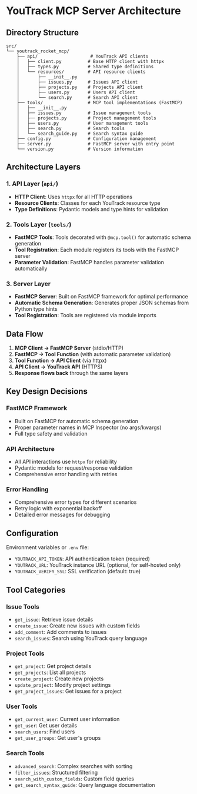 # YouTrack MCP Server Architecture

## Directory Structure

```
src/
└── youtrack_rocket_mcp/
    ├── api/                    # YouTrack API clients
    │   ├── client.py          # Base HTTP client with httpx
    │   ├── types.py           # Shared type definitions
    │   └── resources/         # API resource clients
    │       ├── __init__.py
    │       ├── issues.py      # Issues API client
    │       ├── projects.py    # Projects API client
    │       ├── users.py       # Users API client
    │       └── search.py      # Search API client
    ├── tools/                 # MCP tool implementations (FastMCP)
    │   ├── __init__.py
    │   ├── issues.py          # Issue management tools
    │   ├── projects.py        # Project management tools
    │   ├── users.py           # User management tools
    │   ├── search.py          # Search tools
    │   └── search_guide.py    # Search syntax guide
    ├── config.py              # Configuration management
    ├── server.py              # FastMCP server with entry point
    └── version.py             # Version information
```

## Architecture Layers

### 1. API Layer (`api/`)
- **HTTP Client**: Uses `httpx` for all HTTP operations
- **Resource Clients**: Classes for each YouTrack resource type
- **Type Definitions**: Pydantic models and type hints for validation

### 2. Tools Layer (`tools/`)
- **FastMCP Tools**: Tools decorated with `@mcp.tool()` for automatic schema generation
- **Tool Registration**: Each module registers its tools with the FastMCP server
- **Parameter Validation**: FastMCP handles parameter validation automatically

### 3. Server Layer
- **FastMCP Server**: Built on FastMCP framework for optimal performance
- **Automatic Schema Generation**: Generates proper JSON schemas from Python type hints
- **Tool Registration**: Tools are registered via module imports

## Data Flow

1. **MCP Client → FastMCP Server** (stdio/HTTP)
2. **FastMCP → Tool Function** (with automatic parameter validation)
3. **Tool Function → API Client** (via httpx)
4. **API Client → YouTrack API** (HTTPS)
5. **Response flows back** through the same layers

## Key Design Decisions

### FastMCP Framework
- Built on FastMCP for automatic schema generation
- Proper parameter names in MCP Inspector (no args/kwargs)
- Full type safety and validation

### API Architecture
- All API interactions use `httpx` for reliability
- Pydantic models for request/response validation
- Comprehensive error handling with retries

### Error Handling
- Comprehensive error types for different scenarios
- Retry logic with exponential backoff
- Detailed error messages for debugging

## Configuration

Environment variables or `.env` file:
- `YOUTRACK_API_TOKEN`: API authentication token (required)
- `YOUTRACK_URL`: YouTrack instance URL (optional, for self-hosted only)
- `YOUTRACK_VERIFY_SSL`: SSL verification (default: true)

## Tool Categories

### Issue Tools
- `get_issue`: Retrieve issue details
- `create_issue`: Create new issues with custom fields
- `add_comment`: Add comments to issues
- `search_issues`: Search using YouTrack query language

### Project Tools
- `get_project`: Get project details
- `get_projects`: List all projects
- `create_project`: Create new projects
- `update_project`: Modify project settings
- `get_project_issues`: Get issues for a project

### User Tools
- `get_current_user`: Current user information
- `get_user`: Get user details
- `search_users`: Find users
- `get_user_groups`: Get user's groups

### Search Tools
- `advanced_search`: Complex searches with sorting
- `filter_issues`: Structured filtering
- `search_with_custom_fields`: Custom field queries
- `get_search_syntax_guide`: Query language documentation
